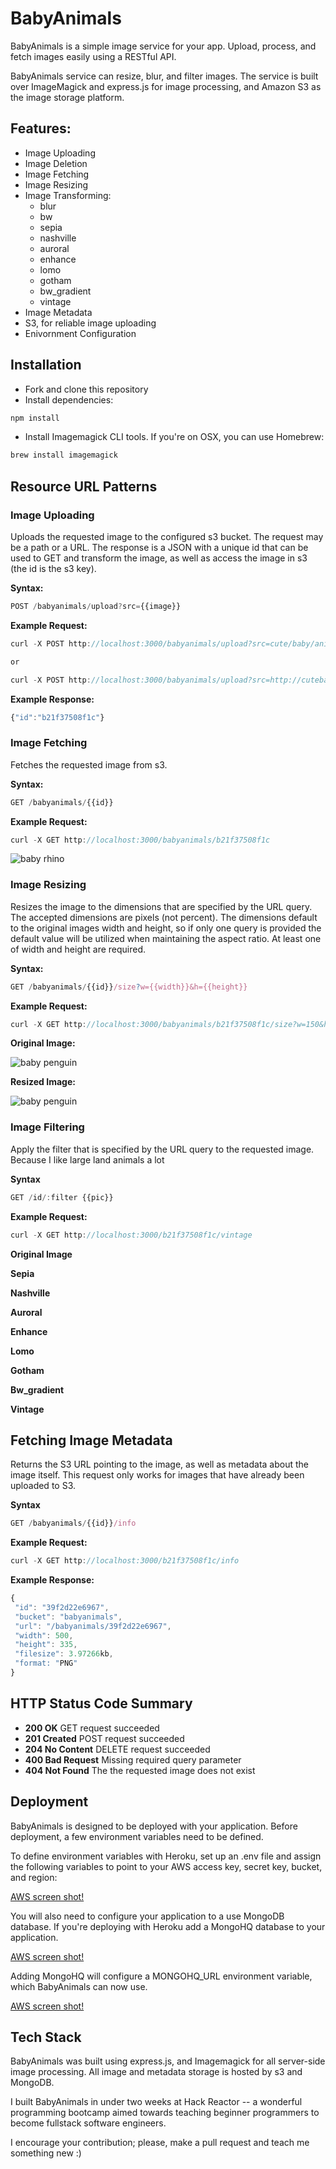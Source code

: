 # BabyAnimals

BabyAnimals is a simple image service for your app. Upload, process, and fetch images easily using a RESTful API. 

BabyAnimals service can resize, blur, and filter images. The service is built over ImageMagick and express.js for image processing, and Amazon S3 as the image storage platform.

## Features:

* Image Uploading
* Image Deletion
* Image Fetching
* Image Resizing
* Image Transforming:
  * blur
  * bw
  * sepia
  * nashville
  * auroral 
  * enhance
  * lomo
  * gotham
  * bw_gradient
  * vintage
* Image Metadata
* S3, for reliable image uploading
* Enivornment Configuration

## Installation

* Fork and clone this repository
* Install dependencies:

```js
npm install
```

* Install Imagemagick CLI tools. If you're on OSX, you can use Homebrew:

```js
brew install imagemagick
```
## Resource URL Patterns


### Image Uploading

Uploads the requested image to the configured s3 bucket. The request may be a path or a URL. The response is a JSON with a unique id that can be used to GET and transform the image, as well as access the image in s3 (the id is the s3 key).

**Syntax:**

```js
POST /babyanimals/upload?src={{image}}
```

**Example Request:**
```js
curl -X POST http://localhost:3000/babyanimals/upload?src=cute/baby/animal.png

or 

curl -X POST http://localhost:3000/babyanimals/upload?src=http://cutebabyanimal.png
```

**Example Response:** 
````js
{"id":"b21f37508f1c"}
````

### Image Fetching

Fetches the requested image from s3.

**Syntax:**

```js
GET /babyanimals/{{id}}
```

**Example Request:**

```js
curl -X GET http://localhost:3000/babyanimals/b21f37508f1c
```

![baby rhino](http://babyanimals.herokuapp.com/babyanimals/fda7f33a4814)

### Image Resizing

Resizes the image to the dimensions that are specified by the URL query. The accepted dimensions are pixels (not percent). The dimensions default to the original images width and height, so if only one query is provided the default value will be utilized when maintaining the aspect ratio. At least one of width and height are required.

**Syntax:**
```js
GET /babyanimals/{{id}}/size?w={{width}}&h={{height}}
```
**Example Request:**

```js
curl -X GET http://localhost:3000/babyanimals/b21f37508f1c/size?w=150&h=200
```

**Original Image:**

![baby penguin](http://babyanimals.herokuapp.com/babyanimals/cb428c822347/size?w=400&h=200)

**Resized Image:**

![baby penguin](http://babyanimals.herokuapp.com/babyanimals/cb428c822347/size?w=150&h=200)


### Image Filtering

Apply the filter that is specified by the URL query to the requested image. Because I like large land animals a lot

**Syntax**
```js
GET /id/:filter {{pic}}
```
**Example Request:**
```js
curl -X GET http://localhost:3000/b21f37508f1c/vintage
```

**Original Image**

<!-- ![baby elephant](http://babyanimals.herokuapp.com/babyanimals/f1a80b583b7c) -->

**Sepia**

<!-- ![baby elephant](http://babyanimals.herokuapp.com/babyanimals/f1a80b583b7c/sepia) -->

**Nashville**

<!-- ![baby elephant](http://babyanimals.herokuapp.com/babyanimals/f1a80b583b7c/nashville) -->

**Auroral**

<!-- ![baby elephant](http://babyanimals.herokuapp.com/babyanimals/f1a80b583b7c/auroral) -->

**Enhance**

<!-- ![baby elephant](http://babyanimals.herokuapp.com/babyanimals/f1a80b583b7c/enhance) -->

**Lomo**

<!-- ![baby elephant](http://babyanimals.herokuapp.com/babyanimals/f1a80b583b7c/lomo) -->

**Gotham**

<!-- ![baby elephant](http://babyanimals.herokuapp.com/babyanimals/f1a80b583b7c/gotham) -->

**Bw_gradient**

<!-- ![baby elephant](http://babyanimals.herokuapp.com/babyanimals/f1a80b583b7c/bw_gradient) -->

**Vintage**

<!-- ![baby elephant](http://babyanimals.herokuapp.com/babyanimals/f1a80b583b7c/vintage) -->


 ## Fetching Image Metadata

 Returns the S3 URL pointing to the image, as well as metadata about the image itself. This request only works for images that have already been uploaded to S3.

 **Syntax**
 ```js
 GET /babyanimals/{{id}}/info
 ```

 **Example Request:**
 ```js
 curl -X GET http://localhost:3000/b21f37508f1c/info
 ```

 **Example Response:**
 ```js
 {
  "id": "39f2d22e6967",
  "bucket": "babyanimals",
  "url": "/babyanimals/39f2d22e6967",
  "width": 500,
  "height": 335,
  "filesize": 3.97266kb,
  "format: "PNG" 
 }
 ```

## HTTP Status Code Summary

* **200 OK** GET request succeeded
* **201 Created** POST request succeeded 
* **204 No Content** DELETE request succeeded
* **400 Bad Request** Missing required query parameter
* **404 Not Found** The the requested image does not exist 

## Deployment

BabyAnimals is designed to be deployed with your application. Before deployment, a few environment variables need to be defined.

To define environment variables with Heroku, set up an .env file and assign the following variables to point to your AWS access key, secret key, bucket, and region:

[AWS screen shot!](/app/assets.screenshots/s3_screenshot.png)

You will also need to configure your application to a use MongoDB database. If you're deploying with Heroku add a MongoHQ database to your application.

[AWS screen shot!](app/assets.screenshots/s3_screenshot.png)

Adding MongoHQ will configure a MONGOHQ_URL environment variable, which BabyAnimals can now use.

[AWS screen shot!](app/assets.screenshots/s3_screenshot.png)

## Tech Stack

BabyAnimals was built using express.js, and Imagemagick for all server-side image processing. All image and metadata storage is hosted by s3 and MongoDB.

I built BabyAnimals in under two weeks at Hack Reactor -- a wonderful programming bootcamp aimed towards teaching beginner programmers to become fullstack software engineers. 

I encourage your contribution; please, make a pull request and teach me something new :) 
 
 
